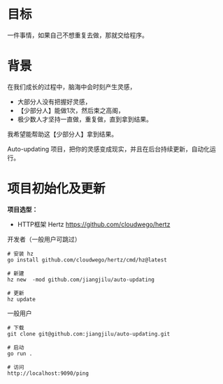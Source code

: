 # 目标
一件事情，如果自己不想重复去做，那就交给程序。

# 背景
在我们成长的过程中，脑海中会时刻产生灵感，

* 大部分人没有把握好灵感，
* 【少部分人】能做1次，然后束之高阁，
* 极少数人才坚持一直做，重复做，直到拿到结果。

我希望能帮助这【少部分人】拿到结果。

Auto-updating 项目，把你的灵感变成现实，并且在后台持续更新，自动化运行。

# 项目初始化及更新

**项目选型：**

* HTTP框架 Hertz https://github.com/cloudwego/hertz

开发者（一般用户可跳过）
```shell
# 安装 hz
go install github.com/cloudwego/hertz/cmd/hz@latest

# 新建
hz new  -mod github.com/jiangjilu/auto-updating

# 更新
hz update
```

一般用户
```shell
# 下载
git clone git@github.com:jiangjilu/auto-updating.git

# 启动
go run .

# 访问
http://localhost:9090/ping
```

